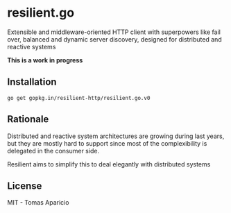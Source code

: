 # resilient.go

Extensible and middleware-oriented HTTP client with superpowers like fail over, balanced and dynamic server discovery,
designed for distributed and reactive systems

**This is a work in progress**

## Installation

```
go get gopkg.in/resilient-http/resilient.go.v0
```

## Rationale

Distributed and reactive system architectures are growing during last years, but they are mostly hard to support since most of the complexibility is delegated in the consumer side.

Resilient aims to simplify this to deal elegantly with distributed systems

## License 

MIT - Tomas Aparicio

